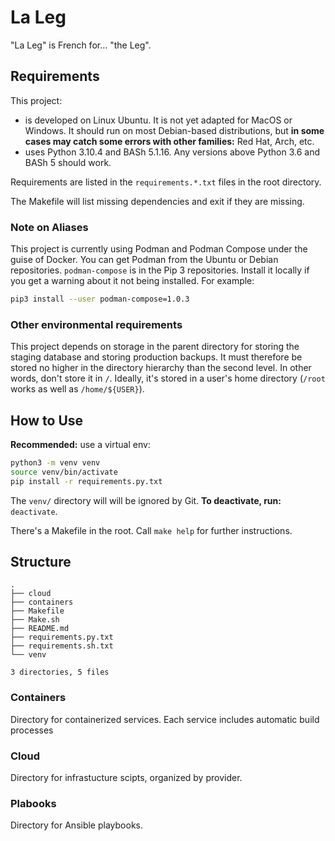 # La Leg

"La Leg" is French for... "the Leg".

## Requirements

This project:
- is developed on Linux Ubuntu. It is not yet adapted for MacOS or Windows. It should run on most Debian-based distributions, but **in some cases may catch some errors with other families:** Red Hat, Arch, etc.
- uses Python 3.10.4 and BASh 5.1.16. Any versions above Python 3.6 and BASh 5 should work.

Requirements are listed in the `requirements.*.txt` files in the root directory.

The Makefile will list missing dependencies and exit if they are missing.

### Note on Aliases

This project is currently using Podman and Podman Compose under the guise of Docker. You can get Podman from the Ubuntu or Debian repositories. `podman-compose` is in the Pip 3 repositories. Install it locally if you get a warning about it not being installed. For example:

```bash
pip3 install --user podman-compose=1.0.3
```

### Other environmental requirements

This project depends on storage in the parent directory for storing the staging database and storing production backups. It must therefore be stored no higher in the directory hierarchy than the second level. In other words, don't store it in `/`. Ideally, it's stored in a user's home directory (`/root` works as well as `/home/${USER}`).

## How to Use

**Recommended:** use a virtual env:
```bash
python3 -m venv venv
source venv/bin/activate
pip install -r requirements.py.txt
```
The `venv/` directory will will be ignored by Git. **To deactivate, run:** `deactivate`.

There's a Makefile in the root. Call `make help` for further instructions.

## Structure

```
.
├── cloud
├── containers
├── Makefile
├── Make.sh
├── README.md
├── requirements.py.txt
├── requirements.sh.txt
└── venv

3 directories, 5 files
```

### Containers

Directory for containerized services. Each service includes automatic build processes

### Cloud

Directory for infrastucture scipts, organized by provider.

### Plabooks

Directory for Ansible playbooks.


